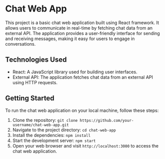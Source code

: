# Chat Web App

This project is a basic chat web application built using React framework. It allows users to communicate in real-time by fetching chat data from an external API. The application provides a user-friendly interface for sending and receiving messages, making it easy for users to engage in conversations.

## Technologies Used

- React: A JavaScript library used for building user interfaces.
- External API: The application fetches chat data from an external API using HTTP requests.

## Getting Started

To run the chat web application on your local machine, follow these steps:

1. Clone the repository: `git clone https://github.com/your-username/chat-web-app.git`
2. Navigate to the project directory: `cd chat-web-app`
3. Install the dependencies: `npm install`
4. Start the development server: `npm start`
5. Open your web browser and visit `http://localhost:3000` to access the chat web application.
